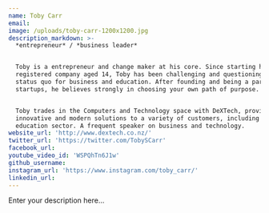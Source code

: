 ```yaml
---
name: Toby Carr
email:
image: /uploads/toby-carr-1200x1200.jpg
description_markdown: >-
  *entrepreneur* / *business leader*


  Toby is a entrepreneur and change maker at his core. Since starting his first
  registered company aged 14, Toby has been challenging and questioning the
  status quo for business and education. After founding and being a part of many
  startups, he believes strongly in choosing your own path of purpose.


  Toby trades in the Computers and Technology space with DeXTech, providing
  innovative and modern solutions to a variety of customers, including the
  education sector. A frequent speaker on business and technology.
website_url: 'http://www.dextech.co.nz/'
twitter_url: 'https://twitter.com/TobySCarr'
facebook_url:
youtube_video_id: 'WSPQhTn6J1w'
github_username:
instagram_url: 'https://www.instagram.com/toby_carr/'
linkedin_url:
---
```


Enter your description here...
